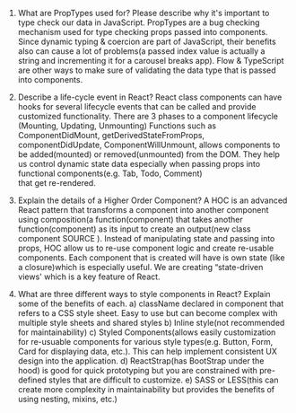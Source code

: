 1. What are PropTypes used for? Please describe why it's important to type check our data in JavaScript.
   PropTypes are a bug checking mechanism used for type checking props passed 
   into components. Since dynamic typing & coercion are part of JavaScript, their benefits 
   also can cause a lot of problems(a passed index value is actually a string and incrementing
   it for a carousel breaks app). Flow & TypeScript are other ways to make sure of validating 
   the data type that is passed into components.
 
2. Describe a life-cycle event in React?
   React class components can have hooks for several lifecycle events that can be 
   called and provide customized functionality. There are 3 phases to a component 
   lifecycle (Mounting, Updating, Unmounting) Functions such as  ComponentDidMount, 
   getDerivedStateFromProps, componentDidUpdate, ComponentWillUnmount, allows components 
   to be added(mounted) or removed(unmounted) from the DOM. They help us control dynamic 
   state data especially when passing props into functional components(e.g. Tab, Todo, Comment)  
   that get re-rendered.
 
3. Explain the details of a Higher Order Component?
   A HOC is an advanced React pattern that transforms a component into another component 
   using composition(a function(component) that takes another function(component) as its 
   input to create an output(new class component SOURCE ). Instead of manipulating state 
   and passing into props, HOC allow us to re-use component logic and create re-usable 
   components. Each component that is created will have is own state (like a closure)which 
   is especially useful. We are creating “state-driven views' which is a key feature of React.

4. What are three different ways to style components in React? Explain some of the benefits of each.
   a) className declared in component that refers to a CSS style sheet. Easy to use but can become complex
      with multiple style sheets and shared styles
   b) Inline style(not recommended for maintainability)
   c) Styled Components(allows easily customization for re-usuable components for 
   various style types(e.g. Button, Form, Card for displaying data, etc.). 
   This can help implement consistent UX design into the application.
   d) ReactStrap(has BootStrap under the hood) is good for quick prototyping but you 
   are constrained with pre-defined styles that are difficult to customize. 
   e) SASS or LESS(this can create more complexity in maintainability but provides the 
   benefits of using nesting, mixins, etc.)   